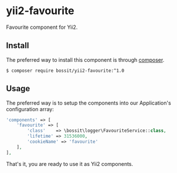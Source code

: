 # yii2-favourite

Favourite component for Yii2.

## Install

The preferred way to install this component is through [composer](https://getcomposer.org/download/).

```
$ composer require bossit/yii2-favourite:^1.0  
```

## Usage

The preferred way is to setup the components into our Application's configuration array:

```php
'components' => [
    'favourite' => [
        'class'    => \bossit\logger\FavouriteService::class,
        'lifetime' => 31536000,
        'cookieName' => 'favourite'
    ],
],
```

That's it, you are ready to use it as Yii2 components.